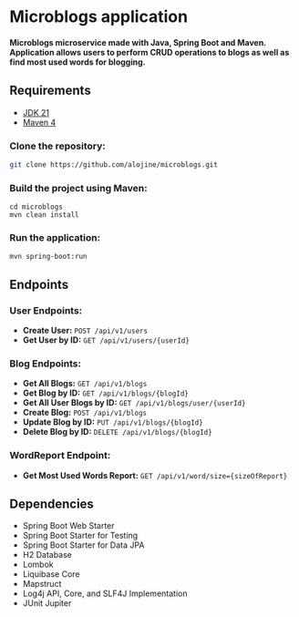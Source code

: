 # Microblogs application

####  Microblogs microservice made with Java, Spring Boot and Maven. Application allows users to perform CRUD operations to blogs as well as find most used words for blogging.

## Requirements
* [JDK 21](https://www.oracle.com/java/technologies/downloads/#java21)
* [Maven 4](https://maven.apache.org/)

### Clone the repository:
```bash
git clone https://github.com/alojine/microblogs.git
```

### Build the project using Maven:
```
cd microblogs
mvn clean install
```

### Run the application:
```
mvn spring-boot:run
```


## Endpoints

### User Endpoints:
- **Create User:** `POST /api/v1/users`
- **Get User by ID:** `GET /api/v1/users/{userId}`

### Blog Endpoints:
- **Get All Blogs:** `GET /api/v1/blogs`
- **Get Blog by ID:** `GET /api/v1/blogs/{blogId}`
- **Get All User Blogs by ID:** `GET /api/v1/blogs/user/{userId}`
- **Create Blog:** `POST /api/v1/blogs`
- **Update Blog by ID:** `PUT /api/v1/blogs/{blogId}`
- **Delete Blog by ID:** `DELETE /api/v1/blogs/{blogId}`

### WordReport Endpoint:
- **Get Most Used Words Report:** `GET /api/v1/word/size={sizeOfReport}`

## Dependencies
-  Spring Boot Web Starter
- Spring Boot Starter for Testing
- Spring Boot Starter for Data JPA
- H2 Database
- Lombok
- Liquibase Core
- Mapstruct
- Log4j API, Core, and SLF4J Implementation
- JUnit Jupiter